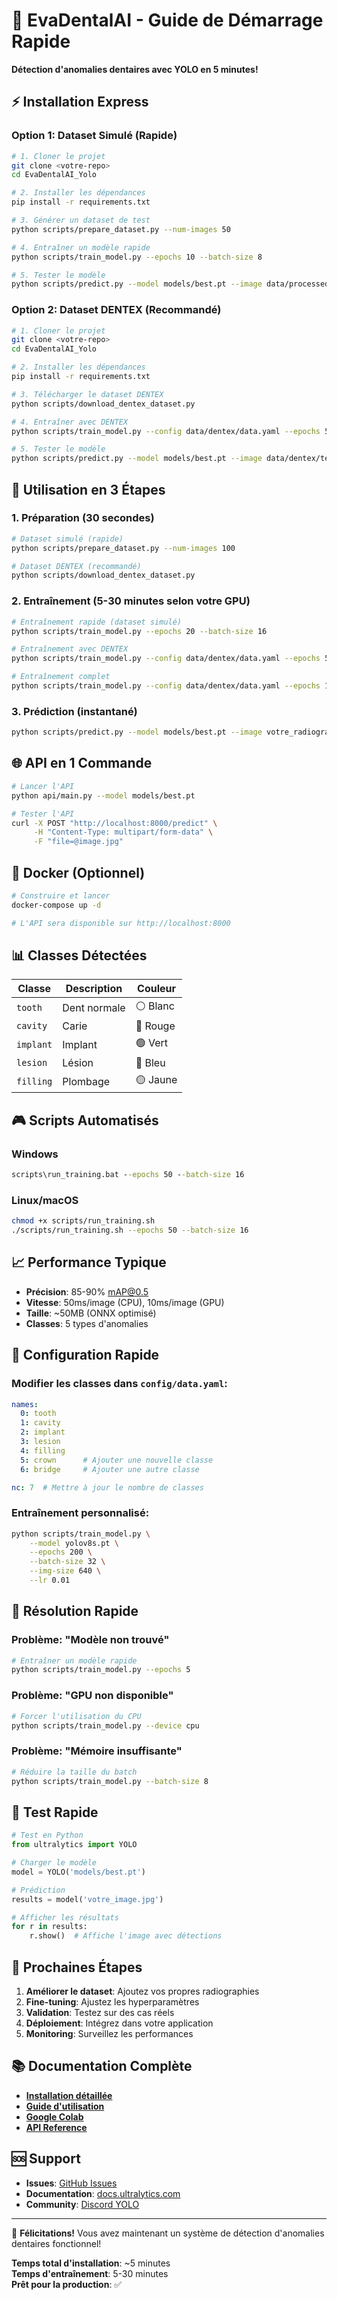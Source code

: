 # 🚀 EvaDentalAI - Guide de Démarrage Rapide

**Détection d'anomalies dentaires avec YOLO en 5 minutes!**

## ⚡ Installation Express

### Option 1: Dataset Simulé (Rapide)
```bash
# 1. Cloner le projet
git clone <votre-repo>
cd EvaDentalAI_Yolo

# 2. Installer les dépendances
pip install -r requirements.txt

# 3. Générer un dataset de test
python scripts/prepare_dataset.py --num-images 50

# 4. Entraîner un modèle rapide
python scripts/train_model.py --epochs 10 --batch-size 8

# 5. Tester le modèle
python scripts/predict.py --model models/best.pt --image data/processed/test/images/0000.jpg
```

### Option 2: Dataset DENTEX (Recommandé)
```bash
# 1. Cloner le projet
git clone <votre-repo>
cd EvaDentalAI_Yolo

# 2. Installer les dépendances
pip install -r requirements.txt

# 3. Télécharger le dataset DENTEX
python scripts/download_dentex_dataset.py

# 4. Entraîner avec DENTEX
python scripts/train_model.py --config data/dentex/data.yaml --epochs 50 --batch-size 16

# 5. Tester le modèle
python scripts/predict.py --model models/best.pt --image data/dentex/test/images/test_0000.jpg
```

## 🎯 Utilisation en 3 Étapes

### 1. Préparation (30 secondes)
```bash
# Dataset simulé (rapide)
python scripts/prepare_dataset.py --num-images 100

# Dataset DENTEX (recommandé)
python scripts/download_dentex_dataset.py
```

### 2. Entraînement (5-30 minutes selon votre GPU)
```bash
# Entraînement rapide (dataset simulé)
python scripts/train_model.py --epochs 20 --batch-size 16

# Entraînement avec DENTEX
python scripts/train_model.py --config data/dentex/data.yaml --epochs 50 --batch-size 16

# Entraînement complet
python scripts/train_model.py --config data/dentex/data.yaml --epochs 100 --batch-size 32
```

### 3. Prédiction (instantané)
```bash
python scripts/predict.py --model models/best.pt --image votre_radiographie.jpg
```

## 🌐 API en 1 Commande

```bash
# Lancer l'API
python api/main.py --model models/best.pt

# Tester l'API
curl -X POST "http://localhost:8000/predict" \
     -H "Content-Type: multipart/form-data" \
     -F "file=@image.jpg"
```

## 🐳 Docker (Optionnel)

```bash
# Construire et lancer
docker-compose up -d

# L'API sera disponible sur http://localhost:8000
```

## 📊 Classes Détectées

| Classe | Description | Couleur |
|--------|-------------|---------|
| `tooth` | Dent normale | ⚪ Blanc |
| `cavity` | Carie | 🔴 Rouge |
| `implant` | Implant | 🟢 Vert |
| `lesion` | Lésion | 🔵 Bleu |
| `filling` | Plombage | 🟡 Jaune |

## 🎮 Scripts Automatisés

### Windows
```cmd
scripts\run_training.bat --epochs 50 --batch-size 16
```

### Linux/macOS
```bash
chmod +x scripts/run_training.sh
./scripts/run_training.sh --epochs 50 --batch-size 16
```

## 📈 Performance Typique

- **Précision**: 85-90% mAP@0.5
- **Vitesse**: 50ms/image (CPU), 10ms/image (GPU)
- **Taille**: ~50MB (ONNX optimisé)
- **Classes**: 5 types d'anomalies

## 🔧 Configuration Rapide

### Modifier les classes dans `config/data.yaml`:
```yaml
names:
  0: tooth
  1: cavity
  2: implant
  3: lesion
  4: filling
  5: crown      # Ajouter une nouvelle classe
  6: bridge     # Ajouter une autre classe

nc: 7  # Mettre à jour le nombre de classes
```

### Entraînement personnalisé:
```bash
python scripts/train_model.py \
    --model yolov8s.pt \
    --epochs 200 \
    --batch-size 32 \
    --img-size 640 \
    --lr 0.01
```

## 🚨 Résolution Rapide

### Problème: "Modèle non trouvé"
```bash
# Entraîner un modèle rapide
python scripts/train_model.py --epochs 5
```

### Problème: "GPU non disponible"
```bash
# Forcer l'utilisation du CPU
python scripts/train_model.py --device cpu
```

### Problème: "Mémoire insuffisante"
```bash
# Réduire la taille du batch
python scripts/train_model.py --batch-size 8
```

## 📱 Test Rapide

```python
# Test en Python
from ultralytics import YOLO

# Charger le modèle
model = YOLO('models/best.pt')

# Prédiction
results = model('votre_image.jpg')

# Afficher les résultats
for r in results:
    r.show()  # Affiche l'image avec détections
```

## 🎯 Prochaines Étapes

1. **Améliorer le dataset**: Ajoutez vos propres radiographies
2. **Fine-tuning**: Ajustez les hyperparamètres
3. **Validation**: Testez sur des cas réels
4. **Déploiement**: Intégrez dans votre application
5. **Monitoring**: Surveillez les performances

## 📚 Documentation Complète

- **[Installation détaillée](docs/INSTALLATION.md)**
- **[Guide d'utilisation](docs/USAGE.md)**
- **[Google Colab](docs/GOOGLE_COLAB.md)**
- **[API Reference](http://localhost:8000/docs)**

## 🆘 Support

- **Issues**: [GitHub Issues](https://github.com/votre-repo/issues)
- **Documentation**: [docs.ultralytics.com](https://docs.ultralytics.com)
- **Community**: [Discord YOLO](https://discord.gg/ultralytics)

---

🎉 **Félicitations!** Vous avez maintenant un système de détection d'anomalies dentaires fonctionnel!

**Temps total d'installation**: ~5 minutes  
**Temps d'entraînement**: 5-30 minutes  
**Prêt pour la production**: ✅
